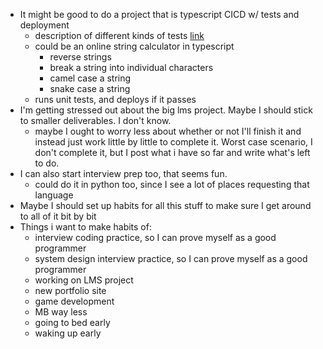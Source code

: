 - It might be good to do a project that is typescript CICD w/ tests and deployment
	- description of different kinds of tests [link](https://stackoverflow.com/a/859592)
	- could be an online string calculator in typescript
		- reverse strings
		- break a string into individual characters
		- camel case a string
		- snake case a string
	- runs unit tests, and deploys if it passes
- I'm getting stressed out about the big lms project. Maybe I should stick to smaller deliverables. I don't know.
	- maybe I ought to worry less about whether or not I'll finish it and instead just work little by little to complete it. Worst case scenario, I don't complete it, but I post what i have so far and write what's left to do.
- I can also start interview prep too, that seems fun.
	- could do it in python too, since I see a lot of places requesting that language
- Maybe I should set up habits for all this stuff to make sure I get around to all of it bit by bit
- Things i want to make habits of:
	- interview coding practice, so I can prove myself as a good programmer
	- system design interview practice, so I can prove myself as a good programmer
	- working on LMS project
	- new portfolio site
	- game development
	- MB way less
	- going to bed early
	- waking up early